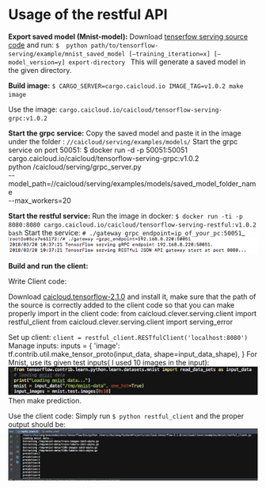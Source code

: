 # Usage of the restful API

**Export saved model (Mnist-model):**
Download [tenserfow serving source code](https://github.com/tensorflow/serving) and run:
`$  python path/to/tensorflow-serving/example/mnist_saved_model [—training_iteration=x] [—model_version=y] export-directory `
This will generate a saved model in the given directory.

**Build image:**
`$ CARGO_SERVER=cargo.caicloud.io IMAGE_TAG=v1.0.2 make image`

Use the image: `cargo.caicloud.io/caicloud/tensorflow-serving-grpc:v1.0.2`

**Start the grpc service:**
Copy the saved model and paste it in the image under the folder : `//caicloud/serving/examples/models/`
Start the grpc service on port 50051: 
	$ docker run -d -p 50051:50051 \
	cargo.caicloud.io/caicloud/tensorflow-serving-grpc:v1.0.2 \
	python /caicloud/serving/grpc_server.py \
	--model_path=//caicloud/serving/examples/models/saved_model_folder_name\
	--max_workers=20

**Start the restful service:**
Run the image in docker:
`$ docker run -ti -p 8080:8080 cargo.caicloud.io/caicloud/tensorflow-serving-restful:v1.0.2   bash`
Start the service:
`# ./gateway grpc_endpoint=ip_of_your_pc:50051`_ ![](Screen%20Shot%202018-03-20%20at%2011.24.01%20AM.png)

**Build and run the client:**

Write Client code:

Download [caicloud.tensorflow-2.1.0](https://pypi.python.org/pypi/caicloud.tensorflow) and install it, make sure that the path of the source is correctly added to the client code so that you can make properly import in the client code:
	from caicloud.clever.serving.client import restful_client
	from caicloud.clever.serving.client import serving_error

Set up client:
`client = restful_client.RESTfulClient('localhost:8080')`
Manage inputs:
	inputs = {
	'image': tf.contrib.util.make_tensor_proto(input_data, shape=input_data_shape),
	}
For Mnist, use its given test inputs( I used 10 images in the input):
![](Screen%20Shot%202018-03-20%20at%2011.32.52%20AM.png)
Then make prediction.

Use the client code:
Simply run `$ python restful_client` and the proper output should be:
![](Screen%20Shot%202018-03-20%20at%2011.43.54%20AM.png)








